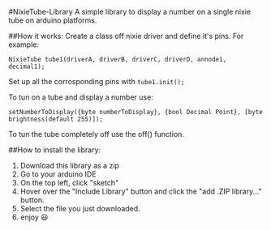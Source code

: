 #NixieTube-Library
A simple library to display a number on a single nixie tube on arduino platforms.

##How it works:
Create a class off nixie driver and define it's pins.
For example:
```
NixieTube tube1(driverA, driverB, driverC, driverD, annode1, decimal1);
```
Set up all the corrosponding pins with ```tube1.init();```

To tun on a tube and display a number use:
```
setNumberToDisplay({byte numberToDisplay}, {bool Decimal Point}, [byte brightness(default 255)]);
```
To tun the tube completely off use the off() function.

##How to install the library:
1. Download this library as a zip
2. Go to your arduino IDE
3. On the top left, click "sketch"
4. Hover over the "Include Library" button and click the "add .ZIP library..." button.
5. Select the file you just downloaded.
6. enjoy :smiley:
